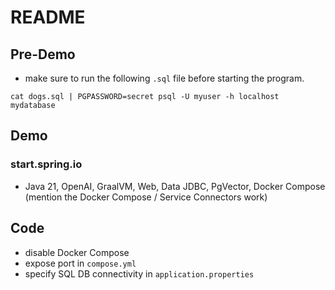 # README

## Pre-Demo 
* make sure to run the following `.sql` file before starting the program.

```shell
cat dogs.sql | PGPASSWORD=secret psql -U myuser -h localhost mydatabase
```

## Demo 

### start.spring.io 
* Java 21, OpenAI, GraalVM, Web, Data JDBC, PgVector, Docker Compose (mention the Docker Compose / Service Connectors work)

## Code 
* disable Docker Compose 
* expose port in `compose.yml`
* specify SQL DB connectivity in `application.properties`



